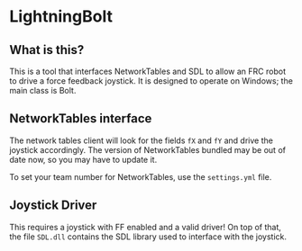 # LightningBolt
## What is this?
This is a tool that interfaces NetworkTables and SDL to allow an FRC robot to drive a force feedback joystick.  It is designed to operate on Windows; the main class is Bolt.
## NetworkTables interface
The network tables client will look for the fields ```fX``` and ```fY``` and drive the joystick accordingly.  The version of NetworkTables bundled may be out of date now, so you may have to update it.

To set your team number for NetworkTables, use the ```settings.yml``` file.
## Joystick Driver
This requires a joystick with FF enabled and a valid driver!  On top of that, the file ```SDL.dll``` contains the SDL library used to interface with the joystick.